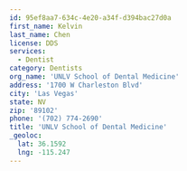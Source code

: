 ```yaml
---
id: 95ef8aa7-634c-4e20-a34f-d394bac27d0a
first_name: Kelvin
last_name: Chen
license: DDS
services:
  - Dentist
category: Dentists
org_name: 'UNLV School of Dental Medicine'
address: '1700 W Charleston Blvd'
city: 'Las Vegas'
state: NV
zip: '89102'
phone: '(702) 774-2690'
title: 'UNLV School of Dental Medicine'
_geoloc:
  lat: 36.1592
  lng: -115.247
---
```

